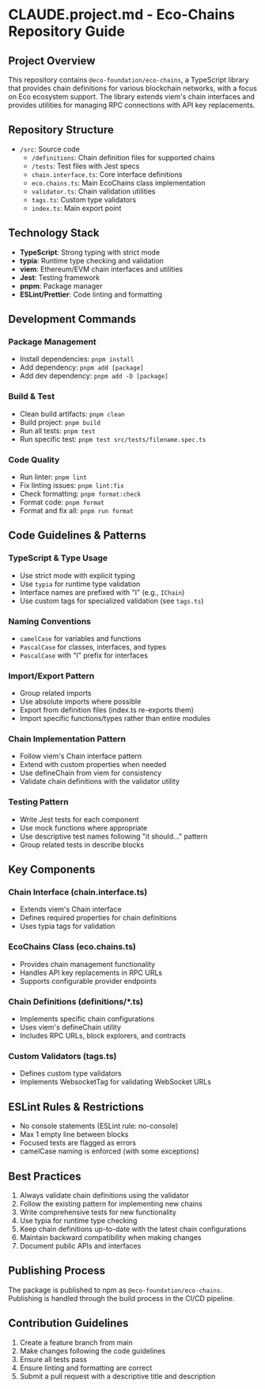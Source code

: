 # CLAUDE.project.md - Eco-Chains Repository Guide

## Project Overview

This repository contains `@eco-foundation/eco-chains`, a TypeScript library that provides chain definitions for various blockchain networks, with a focus on Eco ecosystem support. The library extends viem's chain interfaces and provides utilities for managing RPC connections with API key replacements.

## Repository Structure

- `/src`: Source code
  - `/definitions`: Chain definition files for supported chains
  - `/tests`: Test files with Jest specs
  - `chain.interface.ts`: Core interface definitions
  - `eco.chains.ts`: Main EcoChains class implementation
  - `validator.ts`: Chain validation utilities
  - `tags.ts`: Custom type validators
  - `index.ts`: Main export point

## Technology Stack

- **TypeScript**: Strong typing with strict mode
- **typia**: Runtime type checking and validation
- **viem**: Ethereum/EVM chain interfaces and utilities
- **Jest**: Testing framework
- **pnpm**: Package manager
- **ESLint/Prettier**: Code linting and formatting

## Development Commands

### Package Management

- Install dependencies: `pnpm install`
- Add dependency: `pnpm add [package]`
- Add dev dependency: `pnpm add -D [package]`

### Build & Test

- Clean build artifacts: `pnpm clean`
- Build project: `pnpm build`
- Run all tests: `pnpm test`
- Run specific test: `pnpm test src/tests/filename.spec.ts`

### Code Quality

- Run linter: `pnpm lint`
- Fix linting issues: `pnpm lint:fix`
- Check formatting: `pnpm format:check`
- Format code: `pnpm format`
- Format and fix all: `pnpm run format`

## Code Guidelines & Patterns

### TypeScript & Type Usage

- Use strict mode with explicit typing
- Use `typia` for runtime type validation
- Interface names are prefixed with "I" (e.g., `IChain`)
- Use custom tags for specialized validation (see `tags.ts`)

### Naming Conventions

- `camelCase` for variables and functions
- `PascalCase` for classes, interfaces, and types
- `PascalCase` with "I" prefix for interfaces

### Import/Export Pattern

- Group related imports
- Use absolute imports where possible
- Export from definition files (index.ts re-exports them)
- Import specific functions/types rather than entire modules

### Chain Implementation Pattern

- Follow viem's Chain interface pattern
- Extend with custom properties when needed
- Use defineChain from viem for consistency
- Validate chain definitions with the validator utility

### Testing Pattern

- Write Jest tests for each component
- Use mock functions where appropriate
- Use descriptive test names following "it should..." pattern
- Group related tests in describe blocks

## Key Components

### Chain Interface (chain.interface.ts)

- Extends viem's Chain interface
- Defines required properties for chain definitions
- Uses typia tags for validation

### EcoChains Class (eco.chains.ts)

- Provides chain management functionality
- Handles API key replacements in RPC URLs
- Supports configurable provider endpoints

### Chain Definitions (definitions/\*.ts)

- Implements specific chain configurations
- Uses viem's defineChain utility
- Includes RPC URLs, block explorers, and contracts

### Custom Validators (tags.ts)

- Defines custom type validators
- Implements WebsocketTag for validating WebSocket URLs

## ESLint Rules & Restrictions

- No console statements (ESLint rule: no-console)
- Max 1 empty line between blocks
- Focused tests are flagged as errors
- camelCase naming is enforced (with some exceptions)

## Best Practices

1. Always validate chain definitions using the validator
2. Follow the existing pattern for implementing new chains
3. Write comprehensive tests for new functionality
4. Use typia for runtime type checking
5. Keep chain definitions up-to-date with the latest chain configurations
6. Maintain backward compatibility when making changes
7. Document public APIs and interfaces

## Publishing Process

The package is published to npm as `@eco-foundation/eco-chains`. Publishing is handled through the build process in the CI/CD pipeline.

## Contribution Guidelines

1. Create a feature branch from main
2. Make changes following the code guidelines
3. Ensure all tests pass
4. Ensure linting and formatting are correct
5. Submit a pull request with a descriptive title and description
